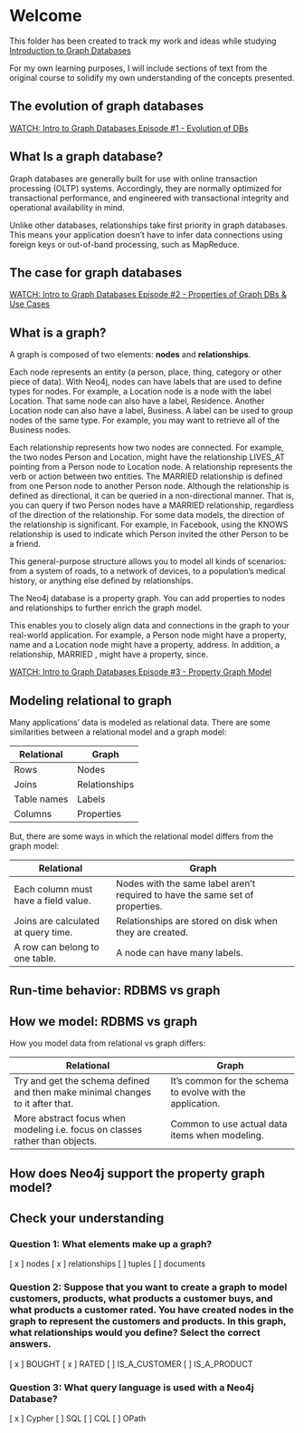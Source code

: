 # Welcome

This folder has been created to track my work and ideas while studying [Introduction to Graph Databases](https://neo4j.com/graphacademy/online-training/introduction-to-neo4j/part-1/)

For my own learning purposes, I will include sections of text from the original course to solidify my own understanding of the concepts presented.

## The evolution of graph databases

[WATCH: Intro to Graph Databases Episode #1 - Evolution of DBs](https://www.youtube.com/watch?list=PL9Hl4pk2FsvWM9GWaguRhlCQ-pa-ERd4U&v=5Tl8WcaqZoc)

## What Is a graph database?

Graph databases are generally built for use with online transaction processing (OLTP) systems. Accordingly, they are normally optimized for transactional performance, and engineered with transactional integrity and operational availability in mind.

Unlike other databases, relationships take first priority in graph databases. This means your application doesn’t have to infer data connections using foreign keys or out-of-band processing, such as MapReduce.

## The case for graph databases

[WATCH: Intro to Graph Databases Episode #2 - Properties of Graph DBs & Use Cases](https://www.youtube.com/watch?list=PL9Hl4pk2FsvWM9GWaguRhlCQ-pa-ERd4U&v=-dCeFEqDkUI)

## What is a graph?

A graph is composed of two elements: **nodes** and **relationships**.

Each node represents an entity (a person, place, thing, category or other piece of data). With Neo4j, nodes can have labels that are used to define types for nodes. For example, a Location node is a node with the label Location. That same node can also have a label, Residence. Another Location node can also have a label, Business. A label can be used to group nodes of the same type. For example, you may want to retrieve all of the Business nodes.

Each relationship represents how two nodes are connected. For example, the two nodes Person and Location, might have the relationship LIVES_AT pointing from a Person node to Location node. A relationship represents the verb or action between two entities. The MARRIED relationship is defined from one Person node to another Person node. Although the relationship is defined as directional, it can be queried in a non-directional manner. That is, you can query if two Person nodes have a MARRIED relationship, regardless of the direction of the relationship. For some data models, the direction of the relationship is significant. For example, in Facebook, using the KNOWS relationship is used to indicate which Person invited the other Person to be a friend.

This general-purpose structure allows you to model all kinds of scenarios: from a system of roads, to a network of devices, to a population’s medical history, or anything else defined by relationships.

The Neo4j database is a property graph. You can add properties to nodes and relationships to further enrich the graph model.

This enables you to closely align data and connections in the graph to your real-world application. For example, a Person node might have a property, name and a Location node might have a property, address. In addition, a relationship, MARRIED , might have a property, since.

[WATCH: Intro to Graph Databases Episode #3 - Property Graph Model](https://www.youtube.com/watch?list=PL9Hl4pk2FsvWM9GWaguRhlCQ-pa-ERd4U&v=NH6WoJHN4UA)

## Modeling relational to graph

Many applications’ data is modeled as relational data. There are some similarities between a relational model and a graph model:

| Relational  | Graph
|---          |---
| Rows        | Nodes
| Joins       | Relationships
| Table names | Labels
| Columns     | Properties

But, there are some ways in which the relational model differs from the graph model:

| Relational                            | Graph
|---                                    |---
| Each column must have a field value.  | Nodes with the same label aren’t required to have the same set of properties.
| Joins are calculated at query time.   | Relationships are stored on disk when they are created.
| A row can belong to one table.        | A node can have many labels.

## Run-time behavior: RDBMS vs graph

## How we model: RDBMS vs graph

How you model data from relational vs graph differs:

| Relational                                                                      | Graph
|---                                                                              |---
| Try and get the schema defined and then make minimal changes to it after that.  | It’s common for the schema to evolve with the application.
| More abstract focus when modeling i.e. focus on classes rather than objects.    | Common to use actual data items when modeling.

## How does Neo4j support the property graph model?

## Check your understanding

### Question 1: What elements make up a graph?

[ x ] nodes
[ x ] relationships
[ ] tuples
[ ] documents

### Question 2: Suppose that you want to create a graph to model customers, products, what products a customer buys, and what products a customer rated. You have created nodes in the graph to represent the customers and products. In this graph, what relationships would you define? Select the correct answers.

[ x ] BOUGHT
[ x ] RATED
[ ] IS_A_CUSTOMER
[ ] IS_A_PRODUCT

### Question 3: What query language is used with a Neo4j Database?

[ x ] Cypher
[ ] SQL
[ ] CQL
[ ] OPath
